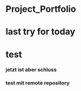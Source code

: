 # Project_Portfolio

# last try for today

# test

### jetzt ist aber schluss

### test mit remote repository